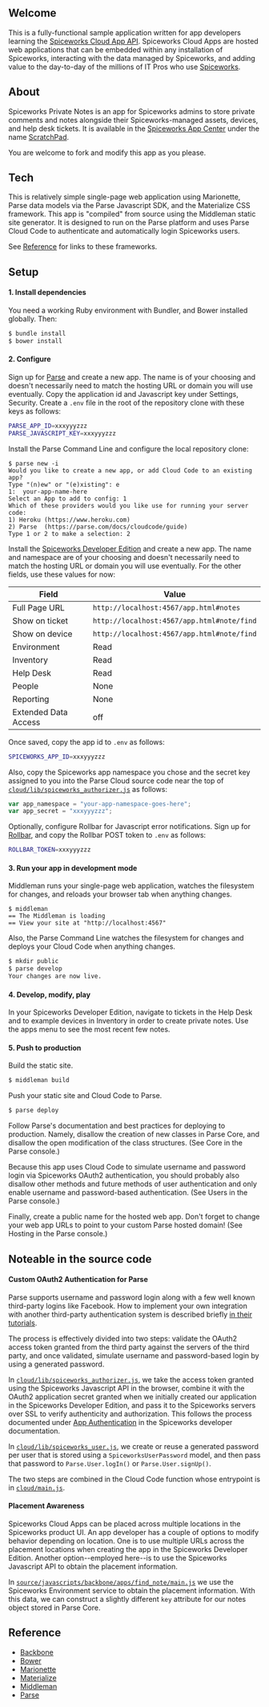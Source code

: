 ## Welcome

This is a fully-functional sample application written for app developers learning the 
[Spiceworks Cloud App API](http://developers.spiceworks.com/documentation/cloud-apps).
Spiceworks Cloud Apps are hosted web applications that can be embedded within any installation
of Spiceworks, interacting with the data managed by Spiceworks, and adding value to the
day-to-day of the millions of IT Pros who use [Spiceworks](http://www.spiceworks.com).
 
## About

Spiceworks Private Notes is an app for Spiceworks admins to store private comments and notes
alongside their Spiceworks-managed assets, devices, and help desk tickets. It is available
in the [Spiceworks App Center](http://appcenter.spiceworks.com/) under the name 
[ScratchPad](https://community.spiceworks.com/appcenter/app/extension_37).

You are welcome to fork and modify this app as you please.

## Tech

This is relatively simple single-page web application using Marionette,
Parse data models via the Parse Javascript SDK, and the Materialize CSS framework. 
This app is "compiled" from source using the Middleman static site generator.
It is designed to run on the Parse platform and uses Parse Cloud Code to authenticate
and automatically login Spiceworks users.

See [Reference](#reference) for links to these frameworks.

## Setup

#### 1. Install dependencies

You need a working Ruby environment with Bundler, and Bower installed globally. Then:
 
```bash
$ bundle install
$ bower install 
```

#### 2. Configure

Sign up for [Parse](http://parse.com/) and create a new app. The name is of your choosing
and doesn't necessarily need to match the hosting URL or domain you will use eventually.
Copy the application id and Javascript key under Settings, Security.
Create a `.env` file in the root of the repository clone with these keys as follows:
 
```bash
PARSE_APP_ID=xxxyyyzzz
PARSE_JAVASCRIPT_KEY=xxxyyyzzz
```

Install the Parse Command Line and configure the local repository clone:

```
$ parse new -i
Would you like to create a new app, or add Cloud Code to an existing app?
Type "(n)ew" or "(e)xisting": e
1:	your-app-name-here
Select an App to add to config: 1
Which of these providers would you like use for running your server code:
1) Heroku (https://www.heroku.com)
2) Parse  (https://parse.com/docs/cloudcode/guide)
Type 1 or 2 to make a selection: 2
```

Install the [Spiceworks Developer Edition](http://developers.spiceworks.com/downloads/)
and create a new app. The name and namespace are of your choosing and doesn't necessarily need to
match the hosting URL or domain you will use eventually. For the other fields, use these
values for now:

|Field|Value|
|---|---|
|Full Page URL|`http://localhost:4567/app.html#notes`|
|Show on ticket|`http://localhost:4567/app.html#note/find`|
|Show on device|`http://localhost:4567/app.html#note/find`|
|Environment|Read|
|Inventory|Read|
|Help Desk|Read|
|People|None|
|Reporting|None|
|Extended Data Access|off|

Once saved, copy the app id to `.env` as follows:

```bash
SPICEWORKS_APP_ID=xxxyyyzzz
```

Also, copy the Spiceworks app namespace you chose and the secret key assigned to you
into the Parse Cloud source code near the top of [`cloud/lib/spiceworks_authorizer.js`](cloud/lib/spiceworks_authorizer.js)
as follows:

```javascript
var app_namespace = "your-app-namespace-goes-here";
var app_secret = "xxxyyyzzz";
```

Optionally, configure Rollbar for Javascript error notifications. 
Sign up for [Rollbar](http://rollbar.com/), and copy the Rollbar POST token to `.env` as follows:
 
```bash
ROLLBAR_TOKEN=xxxyyyzzz
```

#### 3. Run your app in development mode
 
Middleman runs your single-page web application, watches the filesystem for changes, and reloads
your browser tab when anything changes.
  
```
$ middleman
== The Middleman is loading
== View your site at "http://localhost:4567"
```

Also, the Parse Command Line watches the filesystem for changes and deploys your Cloud Code when
anything changes.

```bash
$ mkdir public
$ parse develop
Your changes are now live.
```

#### 4. Develop, modify, play

In your Spiceworks Developer Edition, navigate to tickets in the Help Desk and to example devices 
in Inventory in order to create private notes. Use the apps menu to see the most recent few
notes.

#### 5. Push to production

Build the static site.

```bash
$ middleman build
```

Push your static site and Cloud Code to Parse.

```bash
$ parse deploy
```

Follow Parse's documentation and best practices for deploying to production. Namely,
disallow the creation of new classes in Parse Core, and disallow the open modification of the
class structures. (See Core in the Parse console.)

Because this app uses Cloud Code to simulate username and password login via Spiceworks 
OAuth2 authentication, you should probably also disallow other methods and future methods 
of user authentication and only enable username and password-based authentication.
(See Users in the Parse console.)

Finally, create a public name for the hosted web app. Don't forget to change your web app
URLs to point to your custom Parse hosted domain! (See Hosting in the Parse console.)

## Noteable in the source code

#### Custom OAuth2 Authentication for Parse

Parse supports username and password login along with a few well known third-party logins like Facebook.
How to implement your own integration with another third-party authentication system is described briefly
[in their tutorials](https://parse.com/tutorials/adding-third-party-authentication-to-your-web-app).

The process is effectively divided into two steps: validate the OAuth2 access token granted from
the third party against the servers of the third party, and once validated, simulate username and 
password-based login by using a generated password.
  
In [`cloud/lib/spiceworks_authorizer.js`](cloud/lib/spiceworks_authorizer.js), we take the
access token granted using the Spiceworks Javascript API in the browser, combine it with
the OAuth2 application secret granted when we initially created our application in the Spiceworks
Developer Edition, and pass it to the Spiceworks servers over SSL to verify authenticity and
authorization. This follows the process documented under 
[App Authentication](http://developers.spiceworks.com/documentation/cloud-apps/authentication/)
in the Spiceworks developer documentation.

In [`cloud/lib/spiceworks_user.js`](cloud/lib/spiceworks_user.js), we create or reuse a generated
password per user that is stored using a `SpiceworksUserPassword` model, and then pass that
password to `Parse.User.logIn()` or `Parse.User.signUp()`.

The two steps are combined in the Cloud Code function whose entrypoint is in
[`cloud/main.js`](cloud/main.js).

#### Placement Awareness

Spiceworks Cloud Apps can be placed across multiple locations in the Spiceworks product UI.
An app developer has a couple of options to modify behavior depending on location.
One is to use multiple URLs across the placement locations when creating the app in
the Spiceworks Developer Edition. Another option--employed here--is to use the Spiceworks Javascript API
to obtain the placement information.

In [`source/javascripts/backbone/apps/find_note/main.js`](source/javascripts/backbone/apps/find_note/main.js)
we use the Spiceworks Environment service to obtain the placement information. With this data,
we can construct a slightly different `key` attribute for our notes object stored in Parse Core.
 
## Reference

* [Backbone](http://backbonejs.org/)
* [Bower](http://bower.io/)
* [Marionette](http://marionettejs.com/)
* [Materialize](http://materializecss.com/)
* [Middleman](https://middlemanapp.com/)
* [Parse](http://parse.com/)
